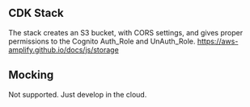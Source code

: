 ## CDK Stack
The stack creates an S3 bucket, with CORS settings, and gives proper permissions to the Cognito Auth_Role and UnAuth_Role.
https://aws-amplify.github.io/docs/js/storage

## Mocking
Not supported. Just develop in the cloud.
